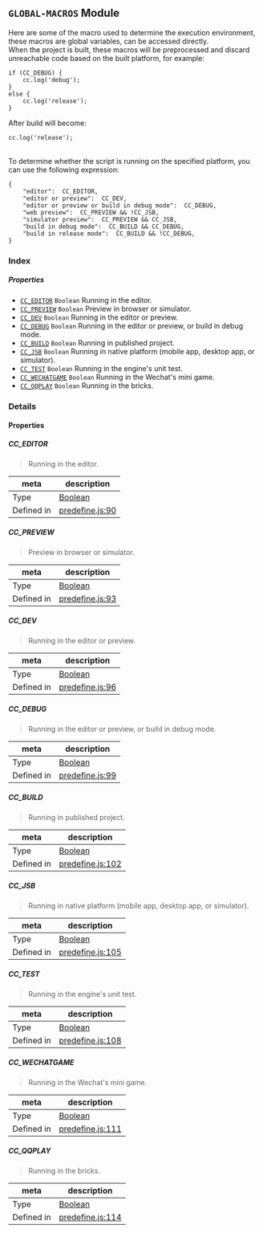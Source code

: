 
## `GLOBAL-MACROS` Module






Here are some of the macro used to determine the execution environment, these macros are global variables, can be accessed directly.<br>
When the project is built, these macros will be preprocessed and discard unreachable code based on the built platform, for example:

    if (CC_DEBUG) {
        cc.log('debug');
    }
    else {
        cc.log('release');
    }

After build will become:

    cc.log('release');

<br>
To determine whether the script is running on the specified platform, you can use the following expression:

    {
        "editor":  CC_EDITOR,
        "editor or preview":  CC_DEV,
        "editor or preview or build in debug mode":  CC_DEBUG,
        "web preview":  CC_PREVIEW && !CC_JSB,
        "simulator preview":  CC_PREVIEW && CC_JSB,
        "build in debug mode":  CC_BUILD && CC_DEBUG,
        "build in release mode":  CC_BUILD && !CC_DEBUG,
    }





### Index

##### Properties

  - [`CC_EDITOR`](#cceditor) `Boolean` Running in the editor.
  - [`CC_PREVIEW`](#ccpreview) `Boolean` Preview in browser or simulator.
  - [`CC_DEV`](#ccdev) `Boolean` Running in the editor or preview.
  - [`CC_DEBUG`](#ccdebug) `Boolean` Running in the editor or preview, or build in debug mode.
  - [`CC_BUILD`](#ccbuild) `Boolean` Running in published project.
  - [`CC_JSB`](#ccjsb) `Boolean` Running in native platform (mobile app, desktop app, or simulator).
  - [`CC_TEST`](#cctest) `Boolean` Running in the engine's unit test.
  - [`CC_WECHATGAME`](#ccwechatgame) `Boolean` Running in the Wechat's mini game.
  - [`CC_QQPLAY`](#ccqqplay) `Boolean` Running in the bricks.





### Details


#### Properties


##### CC_EDITOR

> Running in the editor.

| meta | description |
|------|-------------|
| Type | <a href="https://developer.mozilla.org/en/JavaScript/Reference/Global_Objects/Boolean" class="crosslink external" target="_blank">Boolean</a> |
| Defined in | [predefine.js:90](https://github.com/cocos-creator/engine/blob/d6ec4c03aa86f40af14d21ef9f059fed5e540c58/predefine.js#L90) |



##### CC_PREVIEW

> Preview in browser or simulator.

| meta | description |
|------|-------------|
| Type | <a href="https://developer.mozilla.org/en/JavaScript/Reference/Global_Objects/Boolean" class="crosslink external" target="_blank">Boolean</a> |
| Defined in | [predefine.js:93](https://github.com/cocos-creator/engine/blob/d6ec4c03aa86f40af14d21ef9f059fed5e540c58/predefine.js#L93) |



##### CC_DEV

> Running in the editor or preview.

| meta | description |
|------|-------------|
| Type | <a href="https://developer.mozilla.org/en/JavaScript/Reference/Global_Objects/Boolean" class="crosslink external" target="_blank">Boolean</a> |
| Defined in | [predefine.js:96](https://github.com/cocos-creator/engine/blob/d6ec4c03aa86f40af14d21ef9f059fed5e540c58/predefine.js#L96) |



##### CC_DEBUG

> Running in the editor or preview, or build in debug mode.

| meta | description |
|------|-------------|
| Type | <a href="https://developer.mozilla.org/en/JavaScript/Reference/Global_Objects/Boolean" class="crosslink external" target="_blank">Boolean</a> |
| Defined in | [predefine.js:99](https://github.com/cocos-creator/engine/blob/d6ec4c03aa86f40af14d21ef9f059fed5e540c58/predefine.js#L99) |



##### CC_BUILD

> Running in published project.

| meta | description |
|------|-------------|
| Type | <a href="https://developer.mozilla.org/en/JavaScript/Reference/Global_Objects/Boolean" class="crosslink external" target="_blank">Boolean</a> |
| Defined in | [predefine.js:102](https://github.com/cocos-creator/engine/blob/d6ec4c03aa86f40af14d21ef9f059fed5e540c58/predefine.js#L102) |



##### CC_JSB

> Running in native platform (mobile app, desktop app, or simulator).

| meta | description |
|------|-------------|
| Type | <a href="https://developer.mozilla.org/en/JavaScript/Reference/Global_Objects/Boolean" class="crosslink external" target="_blank">Boolean</a> |
| Defined in | [predefine.js:105](https://github.com/cocos-creator/engine/blob/d6ec4c03aa86f40af14d21ef9f059fed5e540c58/predefine.js#L105) |



##### CC_TEST

> Running in the engine's unit test.

| meta | description |
|------|-------------|
| Type | <a href="https://developer.mozilla.org/en/JavaScript/Reference/Global_Objects/Boolean" class="crosslink external" target="_blank">Boolean</a> |
| Defined in | [predefine.js:108](https://github.com/cocos-creator/engine/blob/d6ec4c03aa86f40af14d21ef9f059fed5e540c58/predefine.js#L108) |



##### CC_WECHATGAME

> Running in the Wechat's mini game.

| meta | description |
|------|-------------|
| Type | <a href="https://developer.mozilla.org/en/JavaScript/Reference/Global_Objects/Boolean" class="crosslink external" target="_blank">Boolean</a> |
| Defined in | [predefine.js:111](https://github.com/cocos-creator/engine/blob/d6ec4c03aa86f40af14d21ef9f059fed5e540c58/predefine.js#L111) |



##### CC_QQPLAY

> Running in the bricks.

| meta | description |
|------|-------------|
| Type | <a href="https://developer.mozilla.org/en/JavaScript/Reference/Global_Objects/Boolean" class="crosslink external" target="_blank">Boolean</a> |
| Defined in | [predefine.js:114](https://github.com/cocos-creator/engine/blob/d6ec4c03aa86f40af14d21ef9f059fed5e540c58/predefine.js#L114) |






